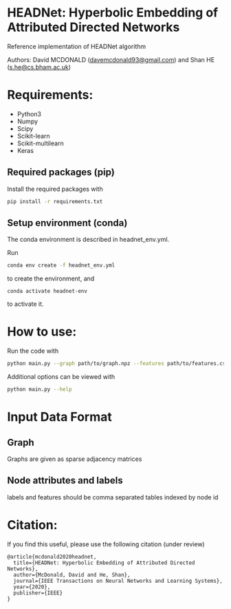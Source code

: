 # HEADNet: Hyperbolic Embedding of Attributed Directed Networks
Reference implementation of HEADNet algorithm 

Authors: David MCDONALD (davemcdonald93@gmail.com) and Shan HE (s.he@cs.bham.ac.uk)

# Requirements:

* Python3
* Numpy
* Scipy
* Scikit-learn
* Scikit-multilearn
* Keras

## Required packages (pip)
Install the required packages with 
```bash
pip install -r requirements.txt 
```
## Setup environment (conda) 
The conda environment is described in headnet_env.yml.

Run 
```bash
conda env create -f headnet_env.yml
```
to create the environment, and 
```bsh
conda activate headnet-env
```
to activate it. 


# How to use:
Run the code with 
```bash
python main.py --graph path/to/graph.npz --features path/to/features.csv --embedding path/to/save/embedding -e *num_epochs*
```
Additional options can be viewed with 
```bash
python main.py --help
```


# Input Data Format
## Graph
Graphs are given as sparse adjacency matrices

## Node attributes and labels
labels and features should be comma separated tables indexed by node id

# Citation:
If you find this useful, please use the following citation (under review)
```
@article{mcdonald2020headnet,
  title={HEADNet: Hyperbolic Embedding of Attributed Directed Networks},
  author={McDonald, David and He, Shan},
  journal={IEEE Transactions on Neural Networks and Learning Systems},
  year={2020},
  publisher={IEEE}
}

```